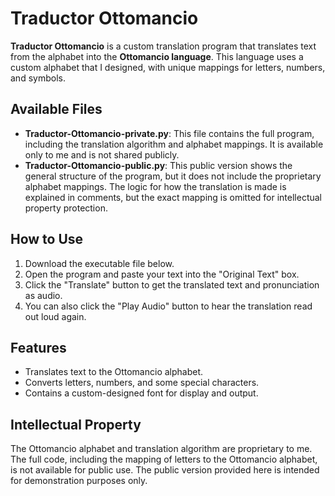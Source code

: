 # Traductor Ottomancio

**Traductor Ottomancio** is a custom translation program that translates text from the alphabet into the **Ottomancio language**. This language uses a custom alphabet that I designed, with unique mappings for letters, numbers, and symbols.

## Available Files

- **Traductor-Ottomancio-private.py**: This file contains the full program, including the translation algorithm and alphabet mappings. It is available only to me and is not shared publicly.
- **Traductor-Ottomancio-public.py**: This public version shows the general structure of the program, but it does not include the proprietary alphabet mappings. The logic for how the translation is made is explained in comments, but the exact mapping is omitted for intellectual property protection.

## How to Use

1. Download the executable file below.
2. Open the program and paste your text into the "Original Text" box.
3. Click the "Translate" button to get the translated text and pronunciation as audio.
4. You can also click the "Play Audio" button to hear the translation read out loud again.


## Features

- Translates text to the Ottomancio alphabet.
- Converts letters, numbers, and some special characters.
- Contains a custom-designed font for display and output.

## Intellectual Property

The Ottomancio alphabet and translation algorithm are proprietary to me. The full code, including the mapping of letters to the Ottomancio alphabet, is not available for public use. The public version provided here is intended for demonstration purposes only.
